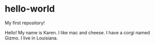 # hello-world
My first repository!

Hello!  My name is Karen.  I like mac and cheese.  I have a corgi named Gizmo.  I live in Louisiana.
